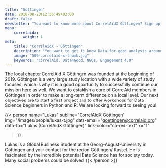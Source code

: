```yaml
---
title: "Göttingen"
date: 2018-08-23T12:36:49+02:00
draft: false
newsletter: "You want to know more about CorrelAidX Göttingen? Sign up for our Newsletter!"
menu: 
    correlaidx:
        weight: 4
meta:
    title: "CorrelAidX - Göttingen"
    description: "You want to get to know Data-for-good analysts around you and use data for social good? In this case, you are interested in CorrelAidX!"
    image: "509-correlaid-x-thumb.jpg"
    keywords: "CorrelAid, Data4Good, NGOs, Engagement 4.0"
---
```


The local chapter CorrelAid X Göttingen was founded at the beginning of 2019. Göttingen is a very large study location 
with a wide variety of study focuses, which is why it is a good opportunity to successfully continue our mission here 
as well. We want to establish a core of CorrelAid members in Göttingen in order to make a long-term difference on a 
local level. Our next objectives are to start a first project and to offer workshops for Data Science beginners in 
Python and R. We are looking forward to seeing you!

{{< person 
    name="Lukas"
    subline="CorrelAidX Göttingen"
    img="/images/people/lukas-t.jpg"
    data-email="goettingen@correlaid.org"
    data-to="Lukas (CorrelAidX Göttingen)"
    link-color="ca-red-text"
    x="1"
>}}


Lukas is a Global Business Student at the Georg-August-University in Göttingen and your contact for the region 
Göttingen/ Kassel. He is fascinated by the incredible potential Date Science has for society today. 
Many social problems could be solved! 
{{< /person >}}
